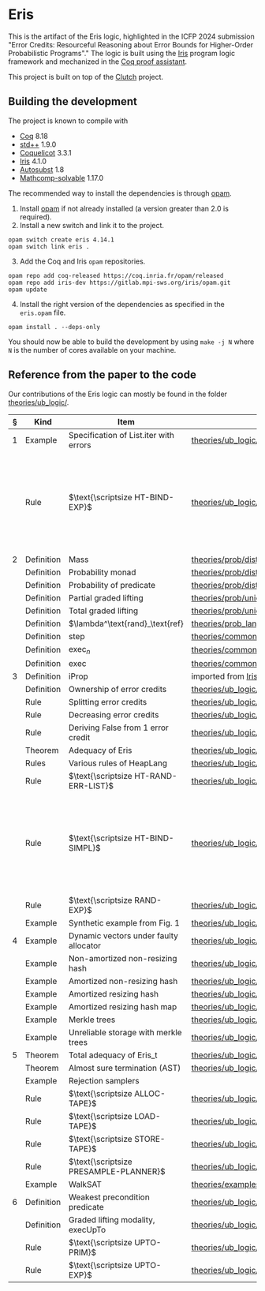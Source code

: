 # Eris

This is the artifact of the Eris logic, highlighted in the ICFP 2024 submission "Error Credits: Resourceful Reasoning about Error Bounds for Higher-Order Probabilistic Programs"."
The logic is built using the [Iris](https://iris-project.org) program logic framework and mechanized in the [Coq proof assistant](https://coq.inria.fr/).

This project is built on top of the [Clutch](https://dl.acm.org/doi/10.1145/3632868) project. 


## Building the development

The project is known to compile with

- [Coq](https://coq.inria.fr/) 8.18
- [std++](https://gitlab.mpi-sws.org/iris/stdpp) 1.9.0
- [Coquelicot](https://gitlab.inria.fr/coquelicot/coquelicot/) 3.3.1
- [Iris](https://gitlab.mpi-sws.org/iris/iris/) 4.1.0
- [Autosubst](https://github.com/coq-community/autosubst) 1.8
- [Mathcomp-solvable](https://github.com/math-comp/math-comp) 1.17.0

The recommended way to install the dependencies is through [opam](https://opam.ocaml.org/doc/Install.html).

1. Install [opam](https://opam.ocaml.org/doc/Install.html) if not already installed (a version greater than 2.0 is required).
2. Install a new switch and link it to the project.
```
opam switch create eris 4.14.1
opam switch link eris .
```
3. Add the Coq and Iris `opam` repositories.
```
opam repo add coq-released https://coq.inria.fr/opam/released
opam repo add iris-dev https://gitlab.mpi-sws.org/iris/opam.git
opam update
```
4. Install the right version of the dependencies as specified in the `eris.opam` file.
```
opam install . --deps-only
```

You should now be able to build the development by using `make -j N` where `N` is the number of cores available on your machine.


## Reference from the paper to the code

Our contributions of the Eris logic can mostly be found in the folder [theories/ub_logic/](theories/ub_logic/).

| § | Kind       | Item                                   | Coq file                                                  | Name                       | Note                                                                                     |
|---|------------|----------------------------------------|-----------------------------------------------------------|----------------------------|------------------------------------------------------------------------------------------|
| 1 | Example    | Specification of List.iter with errors | [theories/ub_logic/lib/list.v]                            | `wp_list_iter_err1`        |                                                                                          |
|   | Rule       | $\text{\scriptsize HT-BIND-EXP}$       | [theories/ub_logic/ub_weakestpre.v]                       | `ub_wp_bind`               | We present a noraml bind rule, which can be instantiated easily to include error credits |
| 2 | Definition | Mass                                   | [theories/prob/distribution.v]                            | `distr`                    |                                                                                          |
|   | Definition | Probability monad                      | [theories/prob/distribution.v]                            | `dret_id_right`, etc       |                                                                                          |
|   | Definition | Probability of predicate               | [theories/prob/distribution.v]                            | `prob`                     |                                                                                          |
|   | Definition | Partial graded lifting                 | [theories/prob/union_bounds.v]                            | `ub_lift`                  |                                                                                          |
|   | Definition | Total graded lifting                   | [theories/prob/union_bounds.v]                            | `total_ub_lift`            |                                                                                          |
|   | Definition | $\lambda^\text{rand}_\text{ref}        | [theories/prob_lang/lang.v]                               | Whole file                 |                                                                                          |
|   | Definition | step                                   | [theories/common/ectx_language.v]                         | `prim_step`                |                                                                                          |
|   | Definition | $\text{exec}_n$                        | [theories/common/exec.v]                                  | `exec`                     |                                                                                          |
|   | Definition | $\text{exec}$                          | [theories/common/exec.v]                                  | `lim_exec_val`             |                                                                                          |
| 3 | Definition | iProp                                  | imported from [Iris upstream]                             | `iProp`                    |                                                                                          |
|   | Definition | Ownership of error credits             | [theories/ub_logic/error_credits.v]                       | `ec`                       |                                                                                          |
|   | Rule       | Splitting error credits                | [theories/ub_logic/error_credits.v]                       | `ec_split`                 |                                                                                          |
|   | Rule       | Decreasing error credits               | [theories/ub_logic/error_credits.v]                       | `ec_weaken`                |                                                                                          |
|   | Rule       | Deriving False from 1 error credit     | [theories/ub_logic/error_credits.v]                       | `ec_spend`                 |                                                                                          |
|   | Theorem    | Adequacy of Eris                       | [theories/ub_logic/adequacy.v]                            | `wp_union_bound_lim`       |                                                                                          |
|   | Rules      | Various rules of HeapLang              | [theories/ub_logic/primitive_laws.v]                      | `wp_load` etc.             |                                                                                          |
|   | Rule       | $\text{\scriptsize HT-RAND-ERR-LIST}$  | [theories/ub_logic/ub_rules.v]                            | `wp_rand_err_list_nat`     |                                                                                          |
|   | Rule       | $\text{\scriptsize HT-BIND-SIMPL}$     | [theories/ub_logic/ub_weakestpre.v]                       | `ub_wp_bind`               | We present a noraml bind rule, which can be instantiated easily to include error credits |
|   | Rule       | $\text{\scriptsize RAND-EXP}$          | [theories/ub_logic/ub_rules.v]                            | `wp_couple_rand_adv_comp1` |                                                                                          |
|   | Example    | Synthetic example from Fig. 1          | [theories/ub_logic/ub_examples.v]                         | Section `test`             |                                                                                          |
| 4 | Example    | Dynamic vectors under faulty allocator | [theories/ub_logic/dynamic_vec.v]                         |                            |                                                                                          |
|   | Example    | Non-amortized non-resizing hash        | [theories/ub_logic/hash.v]                                | Section `simple_bit_hash`  |                                                                                          |
|   | Example    | Amortized non-resizing hash            | [theories/ub_logic/hash.v]                                | Section `amortized_hash`   |                                                                                          |
|   | Example    | Amortized resizing hash                | [theories/ub_logic/cf_hash.v]                             |                            |                                                                                          |
|   | Example    | Amortized resizing hash map            | [theories/ub_logic/cf_hashmap.v]                          |                            |                                                                                          |
|   | Example    | Merkle trees                           | [theories/ub_logic/merkle/merkle_tree.v]                  |                            |                                                                                          |
|   | Example    | Unreliable storage with merkle trees   | [theories/ub_logic/merkle/unreliable.v]                   |                            |                                                                                          |
| 5 | Theorem    | Total adequacy of Eris_t               | [theories/ub_logic/total_adequacy.v]                      | `twp_total_ub_lift`        |                                                                                          |
|   | Theorem    | Almost sure termination (AST)          | [theories/ub_logic/total_adequacy.v]                      | `twp_total_ub_lift_limit`  |                                                                                          |
|   | Example    | Rejection samplers                     |                                                           |                            |                                                                                          |
|   | Rule       | $\text{\scriptsize ALLOC-TAPE}$        | [theories/ub_logic/primitive_laws.v]                      | `wp_alloc_tape`            |                                                                                          |
|   | Rule       | $\text{\scriptsize LOAD-TAPE}$         | [theories/ub_logic/primitive_laws.v]                      | `wp_rand_tape`             |                                                                                          |
|   | Rule       | $\text{\scriptsize STORE-TAPE}$        | [theories/ub_logic/primitive_laws.v]                      | `wp_presample`             |                                                                                          |
|   | Rule       | $\text{\scriptsize PRESAMPLE-PLANNER}$ | [theories/ub_logic/ub_rules.v]                            | `presample_planner`        |                                                                                          |
|   | Example    | WalkSAT                                | [theories/examples/approximate_samplers/approx_walkSAT.v] |                            |                                                                                          |
| 6 | Definition | Weakest precondition predicate         | [theories/ub_logic/ub_weakestpre.v]                       | `ub_wp_pre`                |                                                                                          |
|   | Definition | Graded lifting modality, execUpTo      | [theories/ub_logic/ub_weakestpre.v]                       | `exec_ub_pre`              |                                                                                          |
|   | Rule       | $\text{\scriptsize UPTO-PRIM}$         | [theories/ub_logic/ub_weakestpre.v]                       | `exec_ub_prim_step`        |                                                                                          |
|   | Rule       | $\text{\scriptsize UPTO-EXP}$          | [theories/ub_logic/ub_weakestpre.v]                       | `exec_ub_adv_comp`         |                                                                                          |
	
	
	
[theories/ub_logic/lib/list.v]: theories/ub_logic/lib/list.v
[theories/ub_logic/ub_weakestpre.v]: theories/ub_logic/ub_weakestpre.v 
[theories/prob/distribution.v]: theories/prob/distribution.v 
[theories/prob/union_bounds.v]: theories/prob/union_bounds.v 
[theories/prob_lang/lang.v]: theories/prob_lang/lang.v
[theories/common/ectx_language.v]: theories/common/ectx_language.v
[theories/common/exec.v]: theories/common/exec.v
[theories/ub_logic/error_credits.v]: theories/ub_logic/error_credits.v
[theories/ub_logic/adequacy.v]: theories/ub_logic/adequacy.v
[theories/ub_logic/primitive_laws.v]: theories/ub_logic/primitive_laws.v
[theories/ub_logic/ub_rules.v]: theories/ub_logic/ub_rules.v
[theories/ub_logic/ub_examples.v]: theories/ub_logic/ub_examples.v
[theories/ub_logic/dynamic_vec.v]: theories/ub_logic/dynamic_vec.v
[theories/ub_logic/hash.v]: theories/ub_logic/hash.v
[theories/ub_logic/cf_hash.v]: theories/ub_logic/cf_hash.v
[theories/ub_logic/cf_hashmap.v]: theories/ub_logic/cf_hashmap.v
[theories/ub_logic/merkle/merkle_tree.v]: theories/ub_logic/merkle/merkle_tree.v
[theories/ub_logic/merkle/unreliable.v]: theories/ub_logic/merkle/unreliable.v
[theories/ub_logic/total_adequacy.v]: theories/ub_logic/total_adequacy.v
[theories/examples/approximate_samplers/approx_walkSAT.v]: theories/examples/approximate_samplers/approx_walkSAT.v




[iris upstream]: https://gitlab.mpi-sws.org/iris/iris/-/blob/master/iris/base_logic/lib/iprop.v

